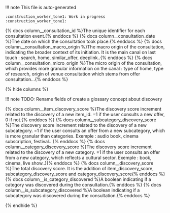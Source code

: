 !!! note
    This file is auto-generated

    :construction_worker_tone1: Work in progress :construction_worker_tone1:

{% docs column__consultation_id %}The unique identifier for each consultation event.{% enddocs %}
{% docs column__consultation_date %}The date on which the consultation took place.{% enddocs %}
{% docs column__consultation_macro_origin %}The macro origin of the consultation, indicating the broader context of its initiation. It is the main canal on last touch : search, home, similar_offer, deeplink..{% enddocs %}
{% docs column__consultation_micro_origin %}The micro origin of the consultation, which provides more granular information on the canal : type of home, type of research, origin of venue consultation which stems from offer consultation...{% enddocs %}



{% hide columns %}


!!! note
    TODO: Rename fields of create a glossary concept about discovery

{% docs column__item_discovery_score %}The discovery score increment related to the discovery of a new item_id. =1 if the user consults a new offer, 0 if not.{% enddocs %}
{% docs column__subcategory_discovery_score %}The discovery score increment related to the discovery of a new subcategory. =1 if the user consults an offer from a new subcategory, which is more granular than categories. Exemple : audio book, cinema subscription, festival.. {% enddocs %}
{% docs column__category_discovery_score %}The discovery score increment related to the discovery of a new category. =1 if the user consults an offer from a new category, which reflects a cultural sector. Exemple : book, cinema, live show..){% enddocs %}
{% docs column__discovery_score %}The total discovery score. It is the addition of item_discovery_score, subcategory_discovery_score and category_discovery_score{% enddocs %}
{% docs column__is_category_discovered %}A boolean indicating if a category was discovered during the consultation.{% enddocs %}
{% docs column__is_subcategory_discovered %}A boolean indicating if a subcategory was discovered during the consultation.{% enddocs %}

{% endhide %}
